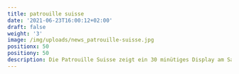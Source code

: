 ```yaml
---
title: patrouille suisse
date: '2021-06-23T16:00:12+02:00'
draft: false
weight: '3'
image: /img/uploads/news_patrouille-suisse.jpg
positionx: 50
positiony: 50
description: Die Patrouille Suisse zeigt ein 30 minütiges Display am Samstag Nachmittag.
---
```


